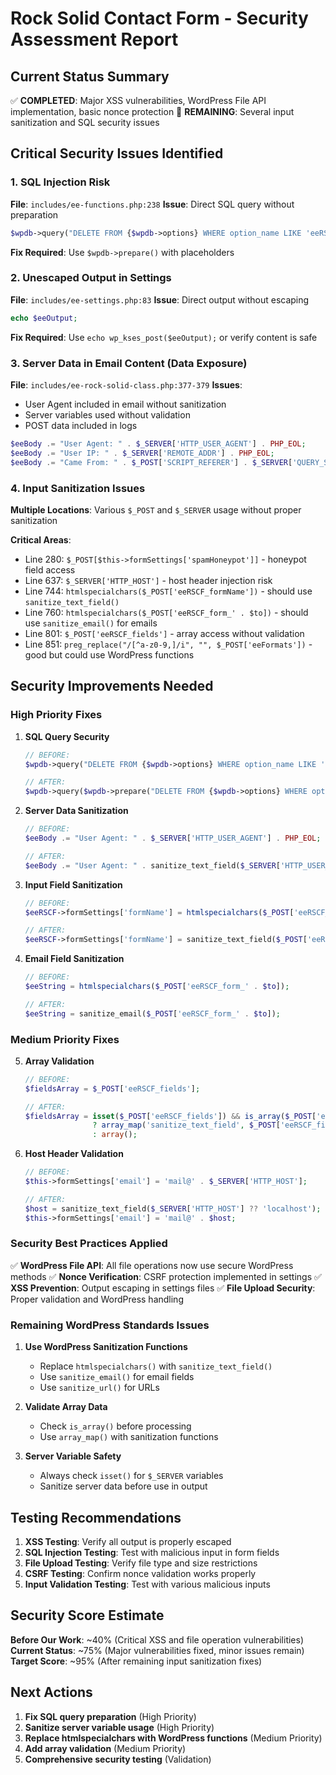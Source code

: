# Rock Solid Contact Form - Security Assessment Report

## Current Status Summary
✅ **COMPLETED**: Major XSS vulnerabilities, WordPress File API implementation, basic nonce protection
🔄 **REMAINING**: Several input sanitization and SQL security issues

## Critical Security Issues Identified

### 1. SQL Injection Risk
**File**: `includes/ee-functions.php:238`
**Issue**: Direct SQL query without preparation
```php
$wpdb->query("DELETE FROM {$wpdb->options} WHERE option_name LIKE 'eeRSCF_%'");
```
**Fix Required**: Use `$wpdb->prepare()` with placeholders

### 2. Unescaped Output in Settings
**File**: `includes/ee-settings.php:83`
**Issue**: Direct output without escaping
```php
echo $eeOutput;
```
**Fix Required**: Use `echo wp_kses_post($eeOutput);` or verify content is safe

### 3. Server Data in Email Content (Data Exposure)
**File**: `includes/ee-rock-solid-class.php:377-379`
**Issues**:
- User Agent included in email without sanitization
- Server variables used without validation
- POST data included in logs

```php
$eeBody .= "User Agent: " . $_SERVER['HTTP_USER_AGENT'] . PHP_EOL;
$eeBody .= "User IP: " . $_SERVER['REMOTE_ADDR'] . PHP_EOL;
$eeBody .= "Came From: " . $_POST['SCRIPT_REFERER'] . $_SERVER['QUERY_STRING'] . PHP_EOL;
```

### 4. Input Sanitization Issues
**Multiple Locations**: Various `$_POST` and `$_SERVER` usage without proper sanitization

**Critical Areas**:
- Line 280: `$_POST[$this->formSettings['spamHoneypot']]` - honeypot field access
- Line 637: `$_SERVER['HTTP_HOST']` - host header injection risk
- Line 744: `htmlspecialchars($_POST['eeRSCF_formName'])` - should use `sanitize_text_field()`
- Line 760: `htmlspecialchars($_POST['eeRSCF_form_' . $to])` - should use `sanitize_email()` for emails
- Line 801: `$_POST['eeRSCF_fields']` - array access without validation
- Line 851: `preg_replace("/[^a-z0-9,]/i", "", $_POST['eeFormats'])` - good but could use WordPress functions

## Security Improvements Needed

### High Priority Fixes

1. **SQL Query Security**
   ```php
   // BEFORE:
   $wpdb->query("DELETE FROM {$wpdb->options} WHERE option_name LIKE 'eeRSCF_%'");

   // AFTER:
   $wpdb->query($wpdb->prepare("DELETE FROM {$wpdb->options} WHERE option_name LIKE %s", 'eeRSCF_%'));
   ```

2. **Server Data Sanitization**
   ```php
   // BEFORE:
   $eeBody .= "User Agent: " . $_SERVER['HTTP_USER_AGENT'] . PHP_EOL;

   // AFTER:
   $eeBody .= "User Agent: " . sanitize_text_field($_SERVER['HTTP_USER_AGENT'] ?? 'Not Available') . PHP_EOL;
   ```

3. **Input Field Sanitization**
   ```php
   // BEFORE:
   $eeRSCF->formSettings['formName'] = htmlspecialchars($_POST['eeRSCF_formName']);

   // AFTER:
   $eeRSCF->formSettings['formName'] = sanitize_text_field($_POST['eeRSCF_formName']);
   ```

4. **Email Field Sanitization**
   ```php
   // BEFORE:
   $eeString = htmlspecialchars($_POST['eeRSCF_form_' . $to]);

   // AFTER:
   $eeString = sanitize_email($_POST['eeRSCF_form_' . $to]);
   ```

### Medium Priority Fixes

5. **Array Validation**
   ```php
   // BEFORE:
   $fieldsArray = $_POST['eeRSCF_fields'];

   // AFTER:
   $fieldsArray = isset($_POST['eeRSCF_fields']) && is_array($_POST['eeRSCF_fields'])
                  ? array_map('sanitize_text_field', $_POST['eeRSCF_fields'])
                  : array();
   ```

6. **Host Header Validation**
   ```php
   // BEFORE:
   $this->formSettings['email'] = 'mail@' . $_SERVER['HTTP_HOST'];

   // AFTER:
   $host = sanitize_text_field($_SERVER['HTTP_HOST'] ?? 'localhost');
   $this->formSettings['email'] = 'mail@' . $host;
   ```

### Security Best Practices Applied

✅ **WordPress File API**: All file operations now use secure WordPress methods
✅ **Nonce Verification**: CSRF protection implemented in settings
✅ **XSS Prevention**: Output escaping in settings files
✅ **File Upload Security**: Proper validation and WordPress handling

### Remaining WordPress Standards Issues

1. **Use WordPress Sanitization Functions**
   - Replace `htmlspecialchars()` with `sanitize_text_field()`
   - Use `sanitize_email()` for email fields
   - Use `sanitize_url()` for URLs

2. **Validate Array Data**
   - Check `is_array()` before processing
   - Use `array_map()` with sanitization functions

3. **Server Variable Safety**
   - Always check `isset()` for `$_SERVER` variables
   - Sanitize server data before use in output

## Testing Recommendations

1. **XSS Testing**: Verify all output is properly escaped
2. **SQL Injection Testing**: Test with malicious input in form fields
3. **File Upload Testing**: Verify file type and size restrictions
4. **CSRF Testing**: Confirm nonce validation works properly
5. **Input Validation Testing**: Test with various malicious inputs

## Security Score Estimate

**Before Our Work**: ~40% (Critical XSS and file operation vulnerabilities)
**Current Status**: ~75% (Major vulnerabilities fixed, minor issues remain)
**Target Score**: ~95% (After remaining input sanitization fixes)

## Next Actions

1. **Fix SQL query preparation** (High Priority)
2. **Sanitize server variable usage** (High Priority)
3. **Replace htmlspecialchars with WordPress functions** (Medium Priority)
4. **Add array validation** (Medium Priority)
5. **Comprehensive security testing** (Validation)
